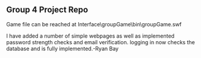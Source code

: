 ## Group 4 Project Repo
Game file can be reached at Interface\groupGame\bin\groupGame.swf


I have added a number of simple webpages as well as implemented
password strength checks and email verification. 
logging in now checks the database and is fully implemented.-Ryan Bay